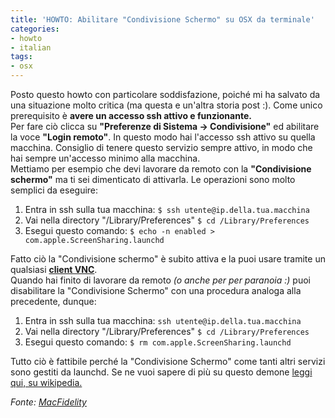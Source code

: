 ```yaml
---
title: 'HOWTO: Abilitare "Condivisione Schermo" su OSX da terminale'
categories:
- howto
- italian
tags:
- osx
---
```

Posto questo howto con particolare soddisfazione, poiché mi ha salvato da una
situazione molto critica (ma questa e un'altra storia post :). Come unico
prerequisito è **avere un accesso ssh attivo e funzionante.**  
Per fare ciò clicca su **"Preferenze di Sistema -> Condivisione"** ed
abilitare la voce **"Login remoto"**. In questo modo hai l'accesso ssh attivo
su quella macchina. Consiglio di tenere questo servizio sempre attivo, in modo
che hai sempre un'accesso minimo alla macchina.  
Mettiamo per esempio che devi lavorare da remoto con la **"Condivisione
schermo"** ma ti sei dimenticato di attivarla. Le operazioni sono molto
semplici da eseguire:

  1. Entra in ssh sulla tua macchina: `$ ssh utente@ip.della.tua.macchina`
  2. Vai nella directory "/Library/Preferences" `$ cd /Library/Preferences`
  3. Esegui questo comando: `$ echo -n enabled > com.apple.ScreenSharing.launchd`

Fatto ciò la "Condivisione schermo" è subito attiva e la puoi usare tramite un
qualsiasi [**client VNC**](http://it.wikipedia.org/wiki/Virtual_Network_Computing).  
Quando hai finito di lavorare da remoto _(o anche per per paranoia :)_ puoi
disabilitare la "Condivisione Schermo" con una procedura analoga alla
precedente, dunque:

  1. Entra in ssh sulla tua macchina: `ssh utente@ip.della.tua.macchina`
  2. Vai nella directory "/Library/Preferences" `$ cd /Library/Preferences`
  3. Esegui questo comando: `$ rm com.apple.ScreenSharing.launchd`

Tutto ciò è fattibile perché la "Condivisione Schermo" come tanti altri
servizi sono gestiti da launchd. Se ne vuoi sapere di più su questo demone
[leggi qui, su wikipedia.](http://it.wikipedia.org/wiki/Launchd)

_Fonte: [MacFidelity](http://macfidelity.de/2008/03/27/105-start-screen-sharing-remotely-in-terminal/)_
